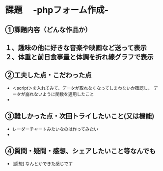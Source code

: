 # 課題　 -phpフォーム作成-

## ①課題内容（どんな作品か）
１、趣味の他に好きな音楽や映画など送って表示
２、体重と前日食事量と体調を折れ線グラフで表示
- 

## ②工夫した点・こだわった点
- ＜script＞を入れてみて、データが取れなくなってしまわないか確認し、
  データが崩れないように関数を適用したこと
- 

## ③難しかった点・次回トライしたいこと(又は機能)
- レーダーチャートみたいなのは作ってみたい
- 

## ④質問・疑問・感想、シェアしたいこと等なんでも
- [感想]
なんとかできた感じです